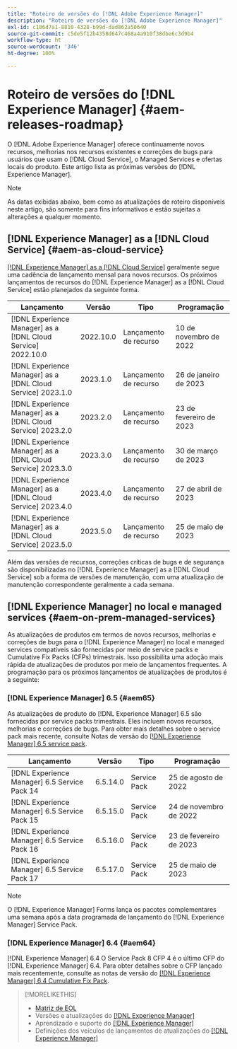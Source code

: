 ```yaml
---
title: "Roteiro de versões do [!DNL Adobe Experience Manager]"
description: "Roteiro de versões do [!DNL Adobe Experience Manager]"
exl-id: c106d7a1-8810-4328-b99d-dad862a50640
source-git-commit: c5de5f12b4358d647c468a4a910f38dbe6c3d9b4
workflow-type: ht
source-wordcount: '346'
ht-degree: 100%

---
```


# Roteiro de versões do [!DNL Experience Manager] {#aem-releases-roadmap}

O [!DNL Adobe Experience Manager] oferece continuamente novos recursos, melhorias nos recursos existentes e correções de bugs para usuários que usam o [!DNL Cloud Service], o Managed Services e ofertas locais do produto. Este artigo lista as próximas versões do [!DNL Experience Manager].

>[!NOTE]
>
>As datas exibidas abaixo, bem como as atualizações de roteiro disponíveis neste artigo, são somente para fins informativos e estão sujeitas a alterações a qualquer momento.

## [!DNL Experience Manager] as a [!DNL Cloud Service] {#aem-as-cloud-service}

[[!DNL Experience Manager] as a [!DNL Cloud Service]](https://experienceleague.adobe.com/docs/experience-manager-cloud-service/release-notes/home.html?lang=pt-BR) geralmente segue uma cadência de lançamento mensal para novos recursos. Os próximos lançamentos de recursos do [!DNL Experience Manager] as a [!DNL Cloud Service] estão planejados da seguinte forma.

| Lançamento | Versão | Tipo | Programação |
|---|---|---|---|
| [!DNL Experience Manager] as a [!DNL Cloud Service] 2022.10.0 | 2022.10.0 | Lançamento de recurso | 10 de novembro de 2022 |
| [!DNL Experience Manager] as a [!DNL Cloud Service] 2023.1.0 | 2023.1.0 | Lançamento de recurso | 26 de janeiro de 2023 |
| [!DNL Experience Manager] as a [!DNL Cloud Service] 2023.2.0 | 2023.2.0 | Lançamento de recurso | 23 de fevereiro de 2023 |
| [!DNL Experience Manager] as a [!DNL Cloud Service] 2023.3.0 | 2023.3.0 | Lançamento de recurso | 30 de março de 2023 |
| [!DNL Experience Manager] as a [!DNL Cloud Service] 2023.4.0 | 2023.4.0 | Lançamento de recurso | 27 de abril de 2023 |
| [!DNL Experience Manager] as a [!DNL Cloud Service] 2023.5.0 | 2023.5.0 | Lançamento de recurso | 25 de maio de 2023 |

Além das versões de recursos, correções críticas de bugs e de segurança são disponibilizadas no [!DNL Experience Manager] as a [!DNL Cloud Service] sob a forma de versões de manutenção, com uma atualização de manutenção correspondente geralmente a cada semana.

## [!DNL Experience Manager] no local e managed services {#aem-on-prem-managed-services}

As atualizações de produtos em termos de novos recursos, melhorias e correções de bugs para o [!DNL Experience Manager] no local e managed services compatíveis são fornecidas por meio de service packs e Cumulative Fix Packs (CFPs) trimestrais. Isso possibilita uma adoção mais rápida de atualizações de produtos por meio de lançamentos frequentes. A programação para os próximos lançamentos de atualizações de produtos é a seguinte:

### [!DNL Experience Manager] 6.5 {#aem65}

As atualizações de produto do [!DNL Experience Manager] 6.5 são fornecidas por service packs trimestrais. Eles incluem novos recursos, melhorias e correções de bugs. Para obter mais detalhes sobre o service pack mais recente, consulte Notas de versão do [[!DNL Experience Manager] 6.5 service pack](https://experienceleague.adobe.com/docs/experience-manager-65/release-notes/release-notes.html?lang=pt-BR).

| Lançamento | Versão | Tipo | Programação |
|---|---|---|---|
| [!DNL Experience Manager] 6.5 Service Pack 14 | 6.5.14.0 | Service Pack | 25 de agosto de 2022 |
| [!DNL Experience Manager] 6.5 Service Pack 15 | 6.5.15.0 | Service Pack | 24 de novembro de 2022 |
| [!DNL Experience Manager] 6.5 Service Pack 16 | 6.5.16.0 | Service Pack | 23 de fevereiro de 2023 |
| [!DNL Experience Manager] 6.5 Service Pack 17 | 6.5.17.0 | Service Pack | 25 de maio de 2023 |

>[!NOTE]
>
>O [!DNL Experience Manager] Forms lança os pacotes complementares uma semana após a data programada de lançamento do [!DNL Experience Manager] Service Pack.

### [!DNL Experience Manager] 6.4 {#aem64}

[!DNL Experience Manager] 6.4 O Service Pack 8 CFP 4 é o último CFP do [!DNL Experience Manager] 6.4. Para obter detalhes sobre o CFP lançado mais recentemente, consulte as notas de versão do [[!DNL Experience Manager] 6.4 Cumulative Fix Pack](https://experienceleague.adobe.com/docs/experience-manager-64/release-notes/cfp-release-notes.html?lang=pt-BR).

>[!MORELIKETHIS]
>
>* [Matriz de EOL](https://helpx.adobe.com/br/support/programs/eol-matrix.html)
>* Versões e atualizações do [[!DNL Experience Manager] ](https://helpx.adobe.com/br/experience-manager/aem-releases-updates.html)
>* Aprendizado e suporte do [[!DNL Experience Manager] ](https://experienceleague.adobe.com/docs/experience-manager-cloud-service.html?lang=pt-BR)
>* Definições dos veículos de lançamentos de atualizações do [[!DNL Experience Manager] ](/help/update-release-vehicle-definitions.md)

